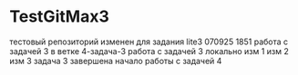 # TestGitMax3
тестовый репозиторий изменен для задания lite3 070925 1851
работа с задачей 3 в ветке 4-задача-3
работа с задачей 3 локально изм 1
изм 2
изм 3 задача 3 завершена
начало работы с задачей 4